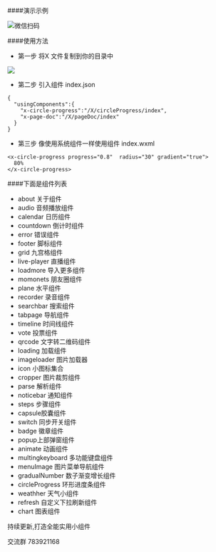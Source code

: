 ####演示示例

![微信扫码](https://ws2.sinaimg.cn/large/006tNc79gy1fsvcdvesk6j3076076wfg.jpg)




####使用方法

* 第一步 将X 文件复制到你的目录中


![](https://ws4.sinaimg.cn/large/006tNc79gy1fsvci5lo3zj30ae08x0t9.jpg)

* 第二步 引入组件 index.json

```
{
  "usingComponents":{
    "x-circle-progress":"/X/circleProgress/index",
    "x-page-doc":"/X/pageDoc/index"
  }
}
```

* 第三步 像使用系统组件一样使用组件 index.wxml

```
<x-circle-progress progress="0.8"  radius="30" gradient="true">
  80%
</x-circle-progress>
```

####下面是组件列表

* about 关于组件
* audio 音频播放组件
* calendar 日历组件
* countdown 倒计时组件
* error 错误组件
* footer 脚标组件
* grid 九宫格组件
* live-player 直播组件
* loadmore 导入更多组件
* momonets 朋友圈组件
* plane 水平组件
* recorder 录音组件
* searchbar 搜索组件
* tabpage 导航组件
* timeline 时间线组件
* vote 投票组件
* qrcode 文字转二维码组件
* loading 加载组件
* imageloader 图片加载器
* icon 小图标集合
* cropper 图片裁剪组件
* parse 解析组件
* noticebar 通知组件
* steps 步骤组件
* capsule胶囊组件
* switch 同步开关组件
* badge 徽章组件
* popup上部弹窗组件
* animate 动画组件
* multingkeyboard 多功能键盘组件
* menuImage 图片菜单导航组件
* gradualNumber 数子渐变增长组件
* circleProgress 环形进度条组件
* weathher 天气小组件
* refresh 自定义下拉刷新组件
* chart 图表组件

持续更新,打造全能实用小组件


交流群 783921168 






